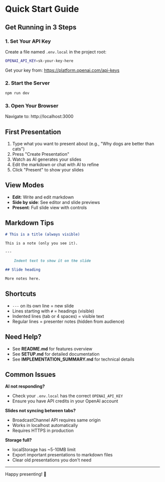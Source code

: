 # Quick Start Guide

## Get Running in 3 Steps

### 1. Set Your API Key

Create a file named `.env.local` in the project root:

```bash
OPENAI_API_KEY=sk-your-key-here
```

Get your key from: https://platform.openai.com/api-keys

### 2. Start the Server

```bash
npm run dev
```

### 3. Open Your Browser

Navigate to: http://localhost:3000

## First Presentation

1. Type what you want to present about (e.g., "Why dogs are better than cats")
2. Press "Create Presentation"
3. Watch as AI generates your slides
4. Edit the markdown or chat with AI to refine
5. Click "Present" to show your slides

## View Modes

- **Edit**: Write and edit markdown
- **Side by side**: See editor and slide previews
- **Present**: Full slide view with controls

## Markdown Tips

```markdown
# This is a title (always visible)

This is a note (only you see it).

---

    Indent text to show it on the slide

## Slide heading

More notes here.
```

## Shortcuts

- `---` on its own line = new slide
- Lines starting with `#` = headings (visible)
- Indented lines (tab or 4 spaces) = visible text
- Regular lines = presenter notes (hidden from audience)

## Need Help?

- See **README.md** for features overview
- See **SETUP.md** for detailed documentation
- See **IMPLEMENTATION_SUMMARY.md** for technical details

## Common Issues

**AI not responding?**

- Check your `.env.local` has the correct `OPENAI_API_KEY`
- Ensure you have API credits in your OpenAI account

**Slides not syncing between tabs?**

- BroadcastChannel API requires same origin
- Works in localhost automatically
- Requires HTTPS in production

**Storage full?**

- localStorage has ~5-10MB limit
- Export important presentations to markdown files
- Clear old presentations you don't need

---

Happy presenting! 🎉
